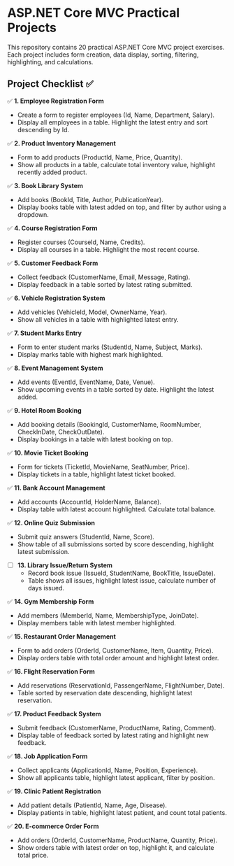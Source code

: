 # ASP.NET Core MVC Practical Projects

This repository contains 20 practical ASP.NET Core MVC project exercises.  
Each project includes form creation, data display, sorting, filtering, highlighting, and calculations.

## Project Checklist ✅

✅ **1. Employee Registration Form**  
  - Create a form to register employees (Id, Name, Department, Salary).  
  - Display all employees in a table. Highlight the latest entry and sort descending by Id.  

✅ **2. Product Inventory Management**  
  - Form to add products (ProductId, Name, Price, Quantity).  
  - Show all products in a table, calculate total inventory value, highlight recently added product.  

✅ **3. Book Library System**  
  - Add books (BookId, Title, Author, PublicationYear).  
  - Display books table with latest added on top, and filter by author using a dropdown.  

✅ **4. Course Registration Form**  
  - Register courses (CourseId, Name, Credits).  
  - Display all courses in a table. Highlight the most recent course.  

✅ **5. Customer Feedback Form**  
  - Collect feedback (CustomerName, Email, Message, Rating).  
  - Display feedback in a table sorted by latest rating submitted.  

✅ **6. Vehicle Registration System**  
  - Add vehicles (VehicleId, Model, OwnerName, Year).  
  - Show all vehicles in a table with highlighted latest entry.  

✅ **7. Student Marks Entry**  
  - Form to enter student marks (StudentId, Name, Subject, Marks).  
  - Display marks table with highest mark highlighted.  

✅ **8. Event Management System**  
  - Add events (EventId, EventName, Date, Venue).  
  - Show upcoming events in a table sorted by date. Highlight the latest added.  

✅ **9. Hotel Room Booking**  
  - Add booking details (BookingId, CustomerName, RoomNumber, CheckInDate, CheckOutDate).  
  - Display bookings in a table with latest booking on top.  

✅ **10. Movie Ticket Booking**  
  - Form for tickets (TicketId, MovieName, SeatNumber, Price).  
  - Display tickets in a table, highlight latest ticket booked.  

✅ **11. Bank Account Management**  
  - Add accounts (AccountId, HolderName, Balance).  
  - Display table with latest account highlighted. Calculate total balance.  

✅ **12. Online Quiz Submission**  
  - Submit quiz answers (StudentId, Name, Score).  
  - Show table of all submissions sorted by score descending, highlight latest submission.  

- [ ] **13. Library Issue/Return System**  
  - Record book issue (IssueId, StudentName, BookTitle, IssueDate).  
  - Table shows all issues, highlight latest issue, calculate number of days issued.  

✅ **14. Gym Membership Form**  
  - Add members (MemberId, Name, MembershipType, JoinDate).  
  - Display members table with latest member highlighted.  

✅ **15. Restaurant Order Management**  
  - Form to add orders (OrderId, CustomerName, Item, Quantity, Price).  
  - Display orders table with total order amount and highlight latest order.  

✅ **16. Flight Reservation Form**  
  - Add reservations (ReservationId, PassengerName, FlightNumber, Date).  
  - Table sorted by reservation date descending, highlight latest reservation.  

✅ **17. Product Feedback System**  
  - Submit feedback (CustomerName, ProductName, Rating, Comment).  
  - Display table of feedback sorted by latest rating and highlight new feedback.  

✅ **18. Job Application Form**  
  - Collect applicants (ApplicationId, Name, Position, Experience).  
  - Show all applicants table, highlight latest applicant, filter by position.  

✅ **19. Clinic Patient Registration**  
  - Add patient details (PatientId, Name, Age, Disease).  
  - Display patients in table, highlight latest patient, and count total patients.  

✅ **20. E-commerce Order Form**  
  - Add orders (OrderId, CustomerName, ProductName, Quantity, Price).  
  - Show orders table with latest order on top, highlight it, and calculate total price.  
